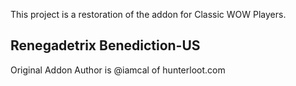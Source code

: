 This project is a restoration of the addon for Classic WOW Players.

Renegadetrix Benediction-US
-------------
Original Addon Author is @iamcal of hunterloot.com
